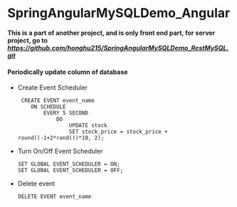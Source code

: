 # SpringAngularMySQLDemo_Angular  

**This is a part of another project, and is only front end part, for server project, go to *https://github.com/honghu215/SpringAngularMySQLDemo_RestMySQL.git***

#### Periodically update column of database  

* Create Event Scheduler  

    ```MySQL
     CREATE EVENT event_name 
        ON SCHEDULE  
            EVERY 5 SECOND  
                DO
                    UPDATE stock
                    SET stock_price = stock_price + round((-1+2*rand())*10, 2);
    ```

* Turn On/Off Event Scheduler

    ```MySQL
    SET GLOBAL EVENT_SCHEDULER = ON;
    SET GLOBAL EVENT_SCHEDULER = OFF;
    ```  

* Delete event

    ```MySQL
    DELETE EVENT event_name
    ```
